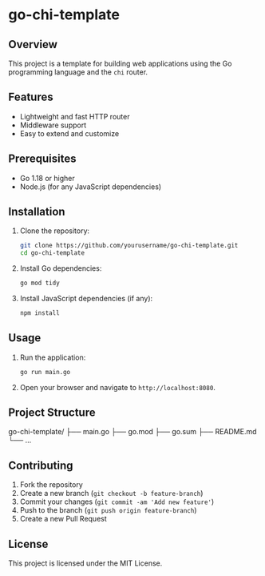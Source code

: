 # go-chi-template

## Overview
This project is a template for building web applications using the Go programming language and the `chi` router.

## Features
- Lightweight and fast HTTP router
- Middleware support
- Easy to extend and customize

## Prerequisites
- Go 1.18 or higher
- Node.js (for any JavaScript dependencies)

## Installation

1. Clone the repository:
    ```sh
    git clone https://github.com/yourusername/go-chi-template.git
    cd go-chi-template
    ```

2. Install Go dependencies:
    ```sh
    go mod tidy
    ```

3. Install JavaScript dependencies (if any):
    ```sh
    npm install
    ```

## Usage

1. Run the application:
    ```sh
    go run main.go
    ```

2. Open your browser and navigate to `http://localhost:8080`.

## Project Structure

go-chi-template/ ├── main.go ├── go.mod ├── go.sum ├── README.md └── ...

## Contributing
1. Fork the repository
2. Create a new branch (`git checkout -b feature-branch`)
3. Commit your changes (`git commit -am 'Add new feature'`)
4. Push to the branch (`git push origin feature-branch`)
5. Create a new Pull Request

## License
This project is licensed under the MIT License.